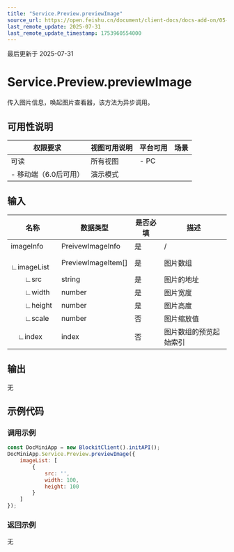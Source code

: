 ```yaml
---
title: "Service.Preview.previewImage"
source_url: https://open.feishu.cn/document/client-docs/docs-add-on/05-api-doc/service/Preview/Service.Preview.previewImage
last_remote_update: 2025-07-31
last_remote_update_timestamp: 1753960554000
---
```

最后更新于 2025-07-31

# Service.Preview.previewImage
传入图片信息，唤起图片查看器，该方法为异步调用。

## 可用性说明

权限要求 | 视图可用说明 | 平台可用 | 场景
--- | --- | --- | ---
可读 | 所有视图 | - PC  
- 移动端（6.0后可用） | 演示模式

## 输入

| **名称**      | **数据类型**            | **是否必填** | **描述**      |
| ----------- | ------------------- | -------- | ----------- |
| imageInfo   | PreivewImageInfo    | 是        | /           |
|  ∟imageList | PreviewImageItem[] | 是        | 图片数组        |
|   ∟src      | string              | 是        | 图片的地址       |
|   ∟width    | number              | 是        | 图片宽度        |
|   ∟height   | number              | 是        | 图片高度        |
|   ∟scale    | number              | 否        | 图片缩放值       |
|  ∟index     | index               | 否        | 图片数组的预览起始索引 |

## 输出

无

## 示例代码

### 调用示例

```js
const DocMiniApp = new BlockitClient().initAPI();
DocMiniApp.Service.Preview.previewImage({
    imageList: [
        {
            src: '',
            width: 100,
            height: 100
        }
    ]
});
```

### 返回示例

无
